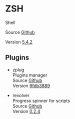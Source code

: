 # ZSH

Shell

Source [Github](https://github.com/zsh-users/zsh)

Version [5.4.2](https://github.com/zsh-users/zsh/releases/tag/zsh-5.4.2)

## Plugins

- zplug  
  Plugins manager  
  Source [Github](https://github.com/zplug/zplug)  
  Version [9fdb3889](https://github.com/zplug/zplug/commit/9fdb3889e0a131bf2af7bb5cc7ad91ccbf8213e4)

- revolver  
  Progress spinner for scripts  
  Source [Github](https://github.com/molovo/revolver)  
  Version [0.2.4](https://github.com/molovo/revolver/releases/tag/v0.2.4)
